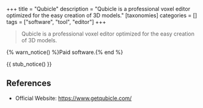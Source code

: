 +++
title = "Qubicle"
description = "Qubicle is a professional voxel editor optimized for the easy creation of 3D models."
[taxonomies]
categories = []
tags = ["software", "tool", "editor"]
+++

> Qubicle is a professional voxel editor optimized for the easy creation of 3D models.

{% warn_notice() %}Paid software.{% end %}

{{ stub_notice() }}

## References

- Official Website: <https://www.getqubicle.com/>
